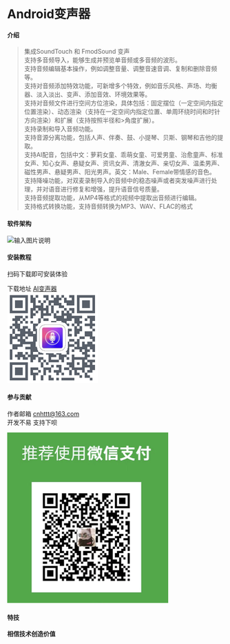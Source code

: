 # Android变声器

#### 介绍

>集成SoundTouch 和 FmodSound 变声  
>支持多音频导入，能够生成并预览单音频或多音频的波形。  
>支持音频编辑基本操作，例如调整音量、调整音速音调、复制和删除音频等。  
>支持对音频添加特效功能，可新增多个特效，例如音乐风格、声场、均衡器、淡入淡出、变声、添加音效、环境效果等。  
>支持对音频文件进行空间方位渲染，具体包括：固定摆位（一定空间内指定位置渲染）、动态渲染（支持在一定空间内指定位置、单周环绕时间和时针方向渲染）和扩展（支持按照半径和>角度扩展）。  
>支持录制和导入音频功能。  
>支持音源分离功能，包括人声、伴奏、鼓、小提琴、贝斯、钢琴和吉他的提取。  
>支持AI配音，包括中文：萝莉女童、乖萌女童、可爱男童、治愈童声、标准女声、知心女声、悬疑女声、资讯女声、清澈女声、亲切女声、温柔男声、磁性男声、悬疑男声、阳光男声。英文：Male、Female带情感的音色。  
>支持降噪功能，对双麦录制导入的音频中的稳态噪声或者突发噪声进行处理，并对语音进行修复和增强，提升语音信号质量。  
>支持音频提取功能，从MP4等格式的视频中提取出音频进行编辑。  
>支持格式转换功能，支持音频转换为MP3、WAV、FLAC的格式




#### 软件架构
![输入图片说明](https://images.gitee.com/uploads/images/2021/1230/001708_54fd571b_963573.png "屏幕截图.png")


#### 安装教程
扫码下载即可安装体验

下载地址  [AI变声器](https://www.pgyer.com/aivoice)  
![下载](%E4%B8%8B%E8%BD%BD.png)

#### 参与贡献

作者邮箱  cnhttt@163.com  
开发不易 支持下呗  

![输入图片说明](image.png)


#### 特技

 **相信技术创造价值** 
